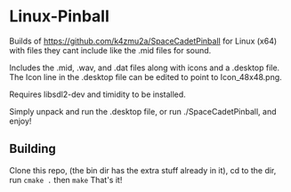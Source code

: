 # Linux-Pinball
Builds of https://github.com/k4zmu2a/SpaceCadetPinball for Linux (x64) with files they cant include like the .mid files for sound.

Includes the .mid, .wav, and .dat files along with icons and a .desktop file. The Icon line in the .desktop file can be edited to point to Icon_48x48.png.

Requires libsdl2-dev and timidity to be installed. 

Simply unpack and run the .desktop file, or run ./SpaceCadetPinball, and enjoy!

## Building
Clone this repo, (the bin dir has the extra stuff already in it), cd to the dir, run `cmake .` then `make` That's it!
